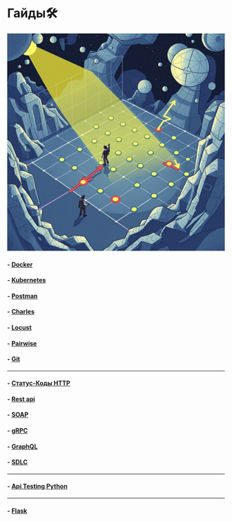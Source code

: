 # <div class="animate__animated animate__bounce">Гайды🛠️</div>
<link rel="stylesheet" href="https://cdnjs.cloudflare.com/ajax/libs/animate.css/4.1.1/animate.min.css">

![Мой аватар](images/gd.png)

#### - [Docker](docker.md)
#### - [Kubernetes](kuber.md)
#### - [Postman](postman.md)
#### - [Charles](charles.md)
#### - [Locust](locust.md)
#### - [Pairwise](pairwise.md)
#### - [Git](git_guide.md)
---
#### - [Статус-Коды HTTP](statuscode.md)
#### - [Rest api](rest_api.md)
#### - [SOAP](soap.md)
#### - [gRPC](gRPC.md)
#### - [GraphQL](graphql_guide.md)
#### - [SDLC](sdlc.md)
---
#### - [Api Testing Python](api_testing_python.md)
---
#### - [Flask](flask.md)
